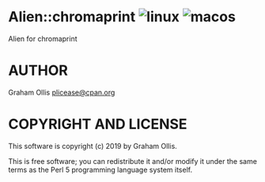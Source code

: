 # Alien::chromaprint ![linux](https://github.com/plicease/Alien-chromaprint/workflows/linux/badge.svg) ![macos](https://github.com/plicease/Alien-chromaprint/workflows/macos/badge.svg)

Alien for chromaprint

# AUTHOR

Graham Ollis <plicease@cpan.org>

# COPYRIGHT AND LICENSE

This software is copyright (c) 2019 by Graham Ollis.

This is free software; you can redistribute it and/or modify it under
the same terms as the Perl 5 programming language system itself.
